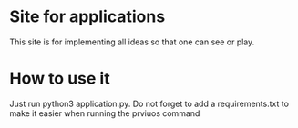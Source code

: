 # Site for applications
This site is for implementing all ideas so that one can see or play.

# How to use it
Just run python3 application.py. Do not forget to add a requirements.txt to make it easier when running the prviuos command


